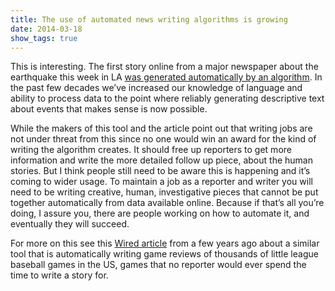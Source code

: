 ```yaml
---
title: The use of automated news writing algorithms is growing
date: 2014-03-18
show_tags: true
---
```


This is interesting. The first story online from a major newspaper about the earthquake this week in LA [was generated automatically by an algorithm](http://www.slate.com/blogs/future_tense/2014/03/17/quakebot_los_angeles_times_robot_journalist_writes_article_on_la_earthquake.html). In the past few decades we’ve increased our knowledge of language and ability to process data to the point where reliably generating descriptive text about events that makes sense is now possible.  
  
While the makers of this tool and the article point out that writing jobs are not under threat from this since no one would win an award for the kind of writing the algorithm creates. It should free up reporters to get more information and write the more detailed follow up piece, about the human stories. But I think people still need to be aware this is happening and it’s coming to wider usage. To maintain a job as a reporter and writer you will need to be writing creative, human, investigative pieces that cannot be put together automatically from data available online. Because if that’s all you’re doing, I assure you, there are people working on how to automate it, and eventually they will succeed.  
  
For more on this see this [Wired article](http://www.wired.com/gadgetlab/2012/04/can-an-algorithm-write-a-better-news-story-than-a-human-reporter/) from a few years ago about a similar tool that is automatically writing game reviews of thousands of little league baseball games in the US, games that no reporter would ever spend the time to write a story for.
